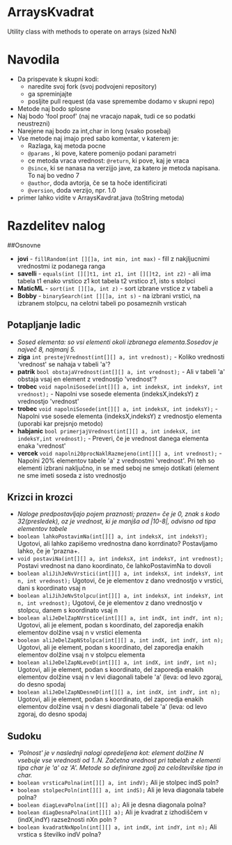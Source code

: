 ArraysKvadrat
=============

Utility class with methods to operate on arrays (sized NxN)

# Navodila
  - Da prispevate k skupni kodi:
    - naredite svoj fork (svoj podvojeni repository)
    - ga spreminjajte
    - posljite pull request (da vase spremembe dodamo v skupni repo)
  - Metode naj bodo splosne
  - Naj bodo 'fool proof' (naj ne vracajo napak, tudi ce so podatki neustrezni)
  - Narejene naj bodo za int,char in long (vsako posebaj) 
  - Vse metode naj imajo pred sabo komentar, v katerem je:
    - Razlaga, kaj metoda pocne
    - `@params` , ki pove, katere pomenijo podani parametri
    - ce metoda vraca vrednost: `@return`, ki pove, kaj je vraca
    - `@since`, ki se nanasa na verzijjo jave, za katero je metoda napisana. To naj bo vedno 7
    - `@author`, doda avtorja, če se ta hoče identificirati
    - `@version`, doda verzijo, npr. 1.0
  - primer lahko vidite v ArraysKavdrat.java (toString metoda)

# Razdelitev nalog
##Osnovne
  - **jovi**    - `fillRandom(int [][]a, int min, int max)` - fill z nakjljucnimi vrednostmi iz podanega ranga 
  - **savelli** - `equals(int [][]t1, int z1, int [][]t2, int z2)` - ali ima tabela t1 enako vrstico z1 kot tabela t2 vrstico z1, isto s stolpci
  - **MaticML** - `sort(int [][]a, int z)` - sort izbrane vrstice z v tabeli a
  - **Bobby** 	- `binarySearch(int [][]a, int s)` 	- na izbrani vrstici, na izbranem stolpcu, na celotni tabeli po posameznih vrsticah
    
## Potapljanje ladic
  - *Sosed elementa: so vsi elementi okoli izbranega elementa.Sosedov je največ 8, najmanj 5.*
  - **ziga** `int prestejVrednost(int[][] a, int vrednost);`  - Koliko vrednosti 'vrednost' se nahaja v tabeli 'a'?
  - **patrik** `bool obstajaVrednost(int[][] a, int vrednost);` - Ali v tabeli 'a' obstaja vsaj en element z vrednostjo 'vrednost'?
  - **trobec** `void napolniSosede(int[][] a, int indeksX, int indeksY, int vrednost);`   - Napolni vse sosede elementa (indeksX,indeksY) z vrednostjo 'vrednost'
  - **trobec** `void napolniSosede(int[][] a, int indeksX, int indeksY);`  - Napolni vse sosede elementa (indeksX,indeksY) z vrednostjo elementa (uporabi kar prejsnjo metodo)
  - **habjanic** `bool primerjajVrednost(int[][] a, int indeksX, int indeksY,int vrednost);`  - Preveri, če je vrednost danega elementa enaka 'vrednost'
  - **vercek** `void napolni20procNaklRazmejeno(int[][] a, int vrednost);` - Napolni 20% elementov tabele 'a' z vrednostmi 'vrednost'. Pri teh so elementi izbrani naključno, in se med seboj ne smejo dotikati (element ne sme imeti soseda z isto vrednostjo

## Krizci in krozci
  - *Naloge predpostavljajo pojem praznosti; prazen= če je 0, znak s kodo 32(presledek), oz je vrednost, ki je manjša od |10-8|, odvisno od tipa elementov tabele*
  - `boolean lahkoPostavimNa(int[][] a, int indeksX, int indeksY);` Ugotovi, ali lahko zapišemo vrednostna dano korrdinato? Postavljamo lahko, če je 'prazna+.
  - `void postaviNa(int[][] a, int indeksX, int indeksY, int vrednost);` Postavi vrednost na dano koordinato, če lahkoPostavimNa to dovoli
  - `boolean aliJihJeNvVrstici(int[][] a, int indeksX, int indeksY, int n, int vrednost);` Ugotovi, če je elementov z dano vrednostjo v vrstici, dani s koordinato vsaj n
  - `boolean aliJihJeNvStolpcu(int[][] a, int indeksX, int indeksY, int n, int vrednost);` Ugotovi, če je elementov z dano vrednostjo v stolpcu, danem s koordinato vsaj n
  - `boolean aliJeDelZapNVrstice(int[][] a, int indX, int indY, int n);` Ugotovi, ali je element, podan s koordinato, del zaporedja enakih elementov dolžine vsaj n v vrstici elementa
  - `boolean aliJeDelZapNStolpca(int[][] a, int indX, int indY, int n);` Ugotovi, ali je element, podan s koordinato, del zaporedja enakih elementov dolžine vsaj n v stolpcu elementa
  - `boolean aliJeDelZapNLeveD(int[][] a, int indX, int indY, int n);` Ugotovi, ali je element, podan s koordinato, del zaporedja enakih elementov dolžine vsaj n v levi diagonali tabele 'a’ (leva: od levo zgoraj, do desno spodaj
  - `boolean aliJeDelZapNDesneD(int[][] a, int indX, int indY, int n);` Ugotovi, ali je element, podan s koordinato, del zaporedja enakih elementov dolžine vsaj n v desni diagonali tabele 'a’ (leva: od levo zgoraj, do desno spodaj

## Sudoku
  - *'Polnost' je v naslednji nalogi opredeljena kot: element dolžine N vsebuje vse vrednosti od 1..N. Začetna vrednost pri tabelah z elementi tipa char je 'a' oz 'A'. Metode so definirane zgolj za celoštevilske tipa in char.*
  - `boolean vrsticaPolna(int[][] a, int indV);` Ali je stolpec indS poln?
  - `boolean stolpecPoln(int[][] a, int indS);` Ali je leva diagonala tabele polna?
  - `boolean diagLevaPolna(int[][] a);` Ali je desna diagonala polna?
  - `boolean diagDesnaPolna(int[][] a);` Ali je kvadrat z izhodiščem v (indX,indY) razsežnosti nXn poln ?
  - `boolean kvadratNxNpoln(int[][] a, int indX, int indY, int n);` Ali vrstica s številko indV polna?

